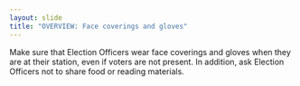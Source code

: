 ```yaml
---
layout: slide
title: "OVERVIEW: Face coverings and gloves"
---
```


Make sure that Election Officers wear face coverings and gloves when they are at their station, even if voters are not present. In addition, ask Election Officers not to share food or reading materials.
